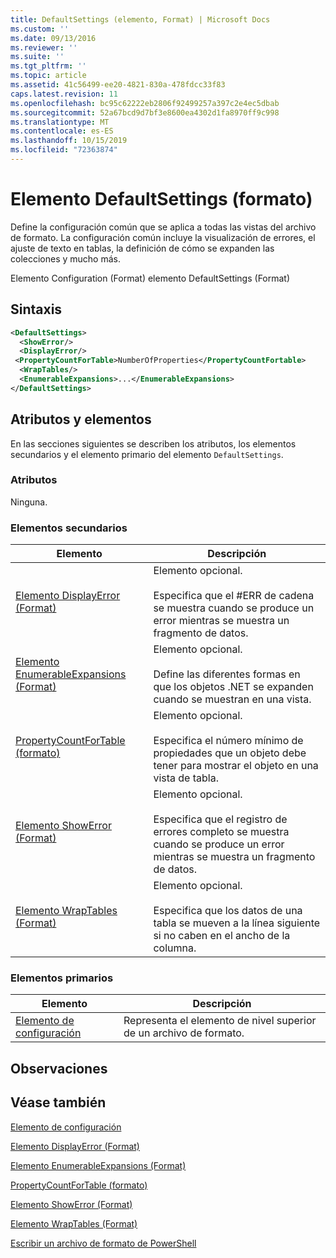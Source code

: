 ```yaml
---
title: DefaultSettings (elemento, Format) | Microsoft Docs
ms.custom: ''
ms.date: 09/13/2016
ms.reviewer: ''
ms.suite: ''
ms.tgt_pltfrm: ''
ms.topic: article
ms.assetid: 41c56499-ee20-4821-830a-478fdcc33f83
caps.latest.revision: 11
ms.openlocfilehash: bc95c62222eb2806f92499257a397c2e4ec5dbab
ms.sourcegitcommit: 52a67bcd9d7bf3e8600ea4302d1fa8970ff9c998
ms.translationtype: MT
ms.contentlocale: es-ES
ms.lasthandoff: 10/15/2019
ms.locfileid: "72363874"
---
```

# <a name="defaultsettings-element-format"></a>Elemento DefaultSettings (formato)

Define la configuración común que se aplica a todas las vistas del archivo de formato. La configuración común incluye la visualización de errores, el ajuste de texto en tablas, la definición de cómo se expanden las colecciones y mucho más.

Elemento Configuration (Format) elemento DefaultSettings (Format)

## <a name="syntax"></a>Sintaxis

```xml
<DefaultSettings>
  <ShowError/>
  <DisplayError/>
 <PropertyCountForTable>NumberOfProperties</PropertyCountFortable>
  <WrapTables/>
  <EnumerableExpansions>...</EnumerableExpansions>
</DefaultSettings>
```

## <a name="attributes-and-elements"></a>Atributos y elementos

En las secciones siguientes se describen los atributos, los elementos secundarios y el elemento primario del elemento `DefaultSettings`.

### <a name="attributes"></a>Atributos

Ninguna.

### <a name="child-elements"></a>Elementos secundarios

|Elemento|Descripción|
|-------------|-----------------|
|[Elemento DisplayError (Format)](./displayerror-element-format.md)|Elemento opcional.<br /><br /> Especifica que el #ERR de cadena se muestra cuando se produce un error mientras se muestra un fragmento de datos.|
|[Elemento EnumerableExpansions (Format)](./enumerableexpansions-element-format.md)|Elemento opcional.<br /><br /> Define las diferentes formas en que los objetos .NET se expanden cuando se muestran en una vista.|
|[PropertyCountForTable (formato)](./propertycountfortable-element-format.md)|Elemento opcional.<br /><br /> Especifica el número mínimo de propiedades que un objeto debe tener para mostrar el objeto en una vista de tabla.|
|[Elemento ShowError (Format)](./showerror-element-format.md)|Elemento opcional.<br /><br /> Especifica que el registro de errores completo se muestra cuando se produce un error mientras se muestra un fragmento de datos.|
|[Elemento WrapTables (Format)](./wraptables-element-format.md)|Elemento opcional.<br /><br /> Especifica que los datos de una tabla se mueven a la línea siguiente si no caben en el ancho de la columna.|

### <a name="parent-elements"></a>Elementos primarios

|Elemento|Descripción|
|-------------|-----------------|
|[Elemento de configuración](./configuration-element-format.md)|Representa el elemento de nivel superior de un archivo de formato.|

## <a name="remarks"></a>Observaciones

## <a name="see-also"></a>Véase también

[Elemento de configuración](./configuration-element-format.md)

[Elemento DisplayError (Format)](./displayerror-element-format.md)

[Elemento EnumerableExpansions (Format)](./enumerableexpansions-element-format.md)

[PropertyCountForTable (formato)](./propertycountfortable-element-format.md)

[Elemento ShowError (Format)](./showerror-element-format.md)

[Elemento WrapTables (Format)](./wraptables-element-format.md)

[Escribir un archivo de formato de PowerShell](./writing-a-powershell-formatting-file.md)
